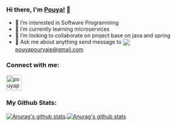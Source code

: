### Hi there, I'm [Pouya!](https://github.com/PouyaPouryaie) 👋
- 👀 I’m interested in Software Programming
- 🌱 I’m currently learning microservices
- 💞️ I’m looking to collaborate on project base on java and spring
- 💬 Ask me about anything send message to <img align="center" src="https://img.icons8.com/color/48/000000/secured-letter--v1.png" alt="pouyapouryaie@gmail.com" height="20" width="20" />pouyapouryaie@gmail.com

<h3 align="left">Connect with me:</h3>
<p align="left">
<a href="https://linkedin.com/in/pouya-pouryaie" target="blank"><img align="center" src="https://img.icons8.com/color/48/000000/linkedin-circled--v1.png" alt="pouyapouryaie" height="40" width="40" /></a>
</p>

<h3 align="left">My Github Stats:</h3>
<p align="left">
  <a href="https://github.com/anuraghazra/github-readme-stats">
    <img align="center" src="https://github-readme-stats.vercel.app/api?username=pouyapouryaie&show_icons=true&include_all_commits=true&theme=radical" alt="Anurag's github stats" />
  </a>
  
  <a href="https://github.com/anuraghazra/github-readme-stats">
    <img align="center" src="https://github-readme-stats.vercel.app/api/top-langs/?username=pouyapouryaie&layout=compact&theme=radical" alt="Anurag's github stats" />
  </a>
</p>
 

<!---
PouyaPouryaie/PouyaPouryaie is a ✨ special ✨ repository because its `README.md` (this file) appears on your GitHub profile.
You can click the Preview link to take a look at your changes.
--->
